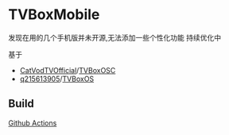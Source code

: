 # TVBoxMobile

发现在用的几个手机版并未开源,无法添加一些个性化功能
持续优化中

基于

* [CatVodTVOfficial](https://github.com/CatVodTVOfficial)/[TVBoxOSC](https://github.com/CatVodTVOfficial/TVBoxOSC)
* [q215613905](https://github.com/q215613905)/[TVBoxOS](https://github.com/q215613905/TVBoxOS)   

## Build
[Github Actions](https://github.com/XiaoRanLiu3119/MBox-Build/actions)